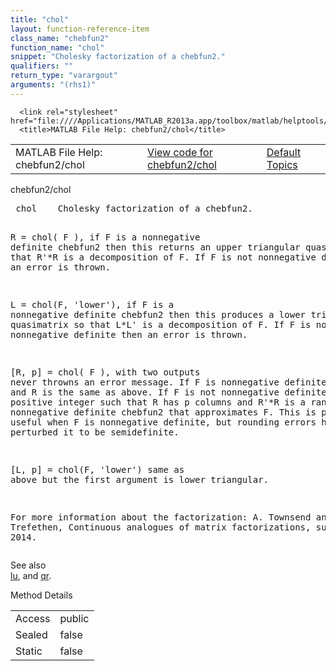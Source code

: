 ```yaml
---
title: "chol"
layout: function-reference-item
class_name: "chebfun2"
function_name: "chol"
snippet: "Cholesky factorization of a chebfun2."
qualifiers: ""
return_type: "varargout"
arguments: "(rhs1)"
---
```


<html>
   <head>
      <meta http-equiv="Content-Type" content="text/html; charset=utf-8">
   
      <link rel="stylesheet" href="file:////Applications/MATLAB_R2013a.app/toolbox/matlab/helptools/private/helpwin.css">
      <title>MATLAB File Help: chebfun2/chol</title>
   </head>
   <body>
      <!--Single-page help-->
      <table border="0" cellspacing="0" width="100%">
         <tr class="subheader">
            <td class="headertitle">MATLAB File Help: chebfun2/chol</td>
            <td class="subheader-left"><a href="matlab:edit chebfun2/chol">View code for chebfun2/chol</a></td>
            <td class="subheader-right"><a href="matlab:helpwin">Default Topics</a></td>
         </tr>
      </table>
      <div class="title">chebfun2/chol</div>
      <div class="helptext"><pre><!--helptext --> <span class="helptopic">chol</span>    Cholesky factorization of a chebfun2. 
 
  R = <span class="helptopic">chol</span>( F ), if F is a nonnegative definite chebfun2 then this 
  returns an upper triangular quasimatrix so that R'*R is a
  decomposition of F. If F is not nonnegative definite then an error is thrown.
 
  L = <span class="helptopic">chol</span>(F, 'lower'), if F is a nonnegative definite chebfun2 then this
  produces a lower triangular quasimatrix so that L*L' is a decomposition of F.
  If F is not nonnegative definite then an error is thrown. 
  
  [R, p] = <span class="helptopic">chol</span>( F ), with two outputs never throwns an error message. If F is
  nonnegative definite then p is 0 and R is the same as above. If F is not
  nonnegative definite then p is a positive integer such that R has p columns 
  and R'*R is a rank p nonnegative definite chebfun2 that approximates F. 
  This is particular useful when F is nonnegative definite, but rounding errors
  have perturbed it to be semidefinite. 
 
  [L, p] = <span class="helptopic">chol</span>(F, 'lower') same as above but the first argument is lower 
  triangular. 
 
  For more information about the factorization: 
  A. Townsend and L. N. Trefethen, Continuous analogues of matrix
  factorizations, submitted, 2014.</pre></div><!--after help --><!--seeAlso--><div class="footerlinktitle">See also</div><div class="footerlink"> <a href="matlab:helpwin chebfun2/lu">lu</a>, and <a href="matlab:helpwin chebfun2/qr">qr</a>. 
</div>
      <!--Method-->
      <div class="sectiontitle">Method Details</div>
      <table class="class-details">
         <tr>
            <td class="class-detail-label">Access</td>
            <td>public</td>
         </tr>
         <tr>
            <td class="class-detail-label">Sealed</td>
            <td>false</td>
         </tr>
         <tr>
            <td class="class-detail-label">Static</td>
            <td>false</td>
         </tr>
      </table>
   </body>
</html>

